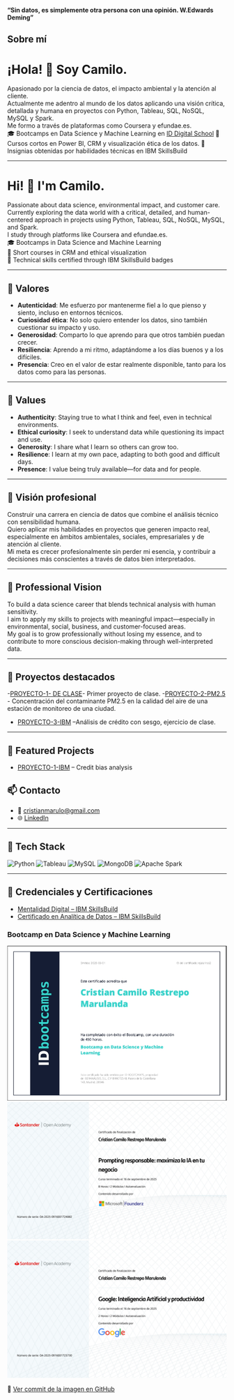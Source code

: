 **“Sin datos, es simplemente otra persona con una opinión.  W.Edwards Deming”**

## Sobre mí

# ¡Hola! 👋 Soy Camilo.

Apasionado por la ciencia de datos, el impacto ambiental y la atención al cliente.  
Actualmente me adentro al mundo de los datos aplicando una visión crítica, detallada y humana en proyectos con Python, Tableau, SQL, NoSQL, MySQL y Spark.  
Me formo a través de plataformas como Coursera y efundae.es.  
🎓 Bootcamps en Data Science y Machine Learning en [ID Digital School](https://iddigitalschool.com/)
📌 Cursos cortos en Power BI,  CRM y visualización ética de los datos. 
🏅 Insignias obtenidas por habilidades técnicas en IBM SkillsBuild

---
# Hi! 👋 I'm Camilo.

Passionate about data science, environmental impact, and customer care.  
Currently exploring the data world with a critical, detailed, and human-centered approach in projects using Python, Tableau, SQL, NoSQL, MySQL, and Spark.  
I study through platforms like Coursera and efundae.es.  
🎓 Bootcamps in Data Science and Machine Learning  
📌 Short courses in CRM and ethical visualization  
🏅 Technical skills certified through IBM SkillsBuild badges

---
## 🌱 Valores

- **Autenticidad**: Me esfuerzo por mantenerme fiel a lo que pienso y siento, incluso en entornos técnicos.
- **Curiosidad ética**: No solo quiero entender los datos, sino también cuestionar su impacto y uso.
- **Generosidad**: Comparto lo que aprendo para que otros también puedan crecer.
- **Resiliencia**: Aprendo a mi ritmo, adaptándome a los días buenos y a los difíciles.
- **Presencia**: Creo en el valor de estar realmente disponible, tanto para los datos como para las personas.

---
## 🌱 Values

- **Authenticity**: Staying true to what I think and feel, even in technical environments.
- **Ethical curiosity**: I seek to understand data while questioning its impact and use.
- **Generosity**: I share what I learn so others can grow too.
- **Resilience**: I learn at my own pace, adapting to both good and difficult days.
- **Presence**: I value being truly available—for data and for people.

---

## 🎯 Visión profesional

Construir una carrera en ciencia de datos que combine el análisis técnico con sensibilidad humana.  
Quiero aplicar mis habilidades en proyectos que generen impacto real, especialmente en ámbitos ambientales, sociales, empresariales y de atención al cliente.  
Mi meta es crecer profesionalmente sin perder mi esencia, y contribuir a decisiones más conscientes a través de datos bien interpretados.


---
## 🎯 Professional Vision

To build a data science career that blends technical analysis with human sensitivity.  
I aim to apply my skills to projects with meaningful impact—especially in environmental, social, business, and customer-focused areas.  
My goal is to grow professionally without losing my essence, and to contribute to more conscious decision-making through well-interpreted data.

---

## 🚀 Proyectos destacados

-[PROYECTO-1- DE CLASE](https://github.com/criscamil/breast_cancer_camilo)- Primer proyecto de clase.
-[PROYECTO-2-PM2.5](https://github.com/criscamil/PROYECTO-FINAL) - Concentración del contaminante PM2.5 en    la calidad del aire de una estación de monitoreo de una ciudad.
- [PROYECTO-3-IBM](https://github.com/criscamil/PROYECTO-1-IBM) –Análisis de crédito con sesgo, ejercicio de clase.

---

## 🚀 Featured Projects
- [PROYECTO-1-IBM](https://github.com/criscamil/PROYECTO-1-IBM) – Credit bias analysis
  

## 📫 Contacto
- 📧 cristianmarulo@gmail.com
- 🌐 [LinkedIn](www.linkedin.com/in/cristian-camilo-restrepo-marulanda)

----
## 🧰 Tech Stack

![Python](https://img.shields.io/badge/Python-3776AB?style=flat&logo=python&logoColor=white)
![Tableau](https://img.shields.io/badge/Tableau-E97627?style=flat&logo=tableau&logoColor=white)
![MySQL](https://img.shields.io/badge/MySQL-005C84?style=flat&logo=mysql&logoColor=white)
![MongoDB](https://img.shields.io/badge/MongoDB-47A248?style=flat&logo=mongodb&logoColor=white)
![Apache Spark](https://img.shields.io/badge/Spark-E25A1C?style=flat&logo=apache-spark&logoColor=white)

----

## 🏅 Credenciales y Certificaciones

- [Mentalidad Digital – IBM SkillsBuild](https://www.credly.com/badges/297d7471-0069-42c1-bc47-a32d26235c22/public_url)
- [Certificado en Analítica de Datos – IBM SkillsBuild](https://skills.yourlearning.ibm.com/activity/PLAN-9380EC6615C4/track-progress)


### Bootcamp en Data Science y Machine Learning  
![Certificado Bootcamp](./DataScience%20y%20ML.jpeg) 
![Certificado IA y Prompting](Prompting%20responsable%20maximiza%20la%20IA%20en%20tu.jpg)
![Certificado IA](Inteligencia%20Artificial%20y%20Productividad_page-0001.jpg)

🔗 [Ver commit de la imagen en GitHub](https://github.com/criscamil/criscamil/commit/4f6daa102b600bcbc18bf3628de477b643ea5e3c)  


